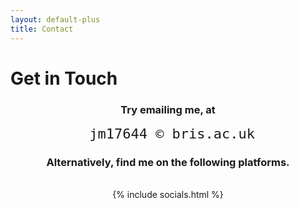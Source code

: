 ```yaml
---
layout: default-plus
title: Contact
---
```


# Get in Touch


<div style="text-align: center;">
<h3>Try emailing me, at</h3>

<code class="tag" style="font-size:22px;"> jm17644 © bris.ac.uk </code>

<h3>Alternatively, find me on the following platforms.</h3>
<br>
{% include socials.html %}
</div>
